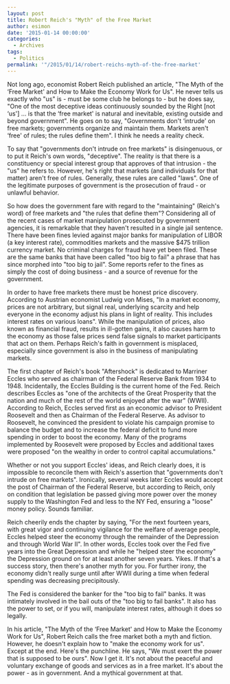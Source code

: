 ```yaml
---
layout: post
title: Robert Reich's "Myth" of the Free Market
author: esimon
date: '2015-01-14 00:00:00'
categories:
  - Archives
tags:
  - Politics
permalink: '"/2015/01/14/robert-reichs-myth-of-the-free-market'
---
```

Not long ago, economist Robert Reich published an article, "The Myth of the ‘Free Market' and How to Make the Economy Work for Us". He never tells us exactly who "us" is - must be some club he belongs to - but he does say, "One of the most deceptive ideas continuously sounded by the Right [not ‘us'] … is that the ‘free market' is natural and inevitable, existing outside and beyond government". He goes on to say, "Governments don't ‘intrude' on free markets; governments organize and maintain them. Markets aren't ‘free' of rules; the rules define them". I think he needs a reality check. 

To say that "governments don't intrude on free markets" is disingenuous, or to put it Reich's own words, "deceptive". The reality is that there is a constituency or special interest group that approves of that intrusion - the "us" he refers to. However, he's right that markets (and individuals for that matter) aren't free of rules. Generally, these rules are called "laws". One of the legitimate purposes of government is the prosecution of fraud - or unlawful behavior. 

So how does the government fare with regard to the "maintaining" (Reich's word) of free markets and "the rules that define them"? Considering all of the recent cases of market manipulation prosecuted by government agencies, it is remarkable that they haven't resulted in a single jail sentence. There have been fines levied against major banks for manipulation of LIBOR (a key interest rate), commodities markets and the massive $475 trillion currency market. No criminal charges for fraud have yet been filed. These are the same banks that have been called "too big to fail" a phrase that has since morphed into "too big to jail". Some reports refer to the fines as simply the cost of doing business - and a source of revenue for the government. 

In order to have free markets there must be honest price discovery. According to Austrian economist Ludwig von Mises, "In a market economy, prices are not arbitrary, but signal real, underlying scarcity and help everyone in the economy adjust his plans in light of reality. This includes interest rates on various loans". While the manipulation of prices, also known as financial fraud, results in ill-gotten gains, it also causes harm to the economy as those false prices send false signals to market participants that act on them. Perhaps Reich's faith in government is misplaced, especially since government is also in the business of manipulating markets. 

The first chapter of Reich's book "Aftershock" is dedicated to Marriner Eccles who served as chairman of the Federal Reserve Bank from 1934 to 1948. Incidentally, the Eccles Building is the current home of the Fed. Reich describes Eccles as "one of the architects of the Great Prosperity that the nation and much of the rest of the world enjoyed after the war" (WWII). According to Reich, Eccles served first as an economic advisor to President Roosevelt and then as Chairman of the Federal Reserve. As advisor to Roosevelt, he convinced the president to violate his campaign promise to balance the budget and to increase the federal deficit to fund more spending in order to boost the economy. Many of the programs implemented by Roosevelt were proposed by Eccles and additional taxes were proposed "on the wealthy in order to control capital accumulations."

Whether or not you support Eccles' ideas, and Reich clearly does, it is impossible to reconcile them with Reich's assertion that "governments don't intrude on free markets". Ironically, several weeks later Eccles would accept the post of Chairman of the Federal Reserve, but according to Reich, only on condition that legislation be passed giving more power over the money supply to the Washington Fed and less to the NY Fed, ensuring a "loose" money policy. Sounds familiar. 

Reich cheerily ends the chapter by saying, "For the next fourteen years, with great vigor and continuing vigilance for the welfare of average people, Eccles helped steer the economy through the remainder of the Depression and through World War II". In other words, Eccles took over the Fed five years into the Great Depression and while he "helped steer the economy" the Depression ground on for at least another seven years. Yikes. If that's a success story, then there's another myth for you. For further irony, the economy didn't really surge until after WWII during a time when federal spending was decreasing precipitously. 

The Fed is considered the banker for the "too big to fail" banks. It was intimately involved in the bail outs of the "too big to fail banks". It also has the power to set, or if you will, manipulate interest rates, although it does so legally. 

In his article, "The Myth of the ‘Free Market' and How to Make the Economy Work for Us", Robert Reich calls the free market both a myth and fiction. However, he doesn't explain how to "make the economy work for us". Except at the end. Here's the punchline. He says, "We must exert the power that is supposed to be ours". Now I get it. It's not about the peaceful and voluntary exchange of goods and services as in a free market. It's about the power - as in government. And a mythical government at that. 

